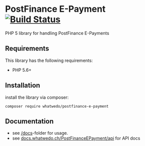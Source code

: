 # PostFinance E-Payment [![Build Status](https://travis-ci.org/whatwedo/PostFinanceEPayment.svg)](https://travis-ci.org/whatwedo/PostFinanceEPayment)

PHP 5 library for handling PostFinance E-Payments

## Requirements

This library has the following requirements:

- PHP 5.6+

## Installation

install the library via composer:

```
composer require whatwedo/postfinance-e-payment
```

## Documentation

* see [/docs](docs/index.md)-folder for usage.
* see [docs.whatwedo.ch/PostFinanceEPayment/api](http://docs.whatwedo.ch/PostFinanceEPayment/api/) for API docs
